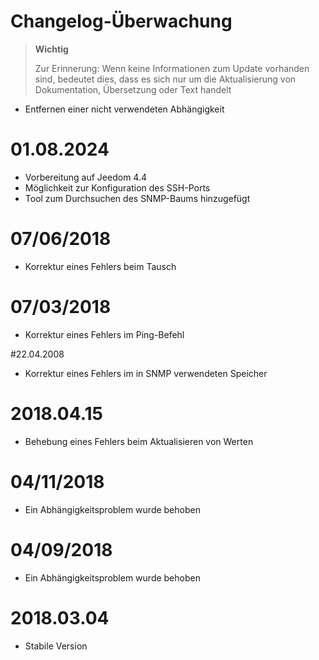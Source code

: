 # Changelog-Überwachung

>**Wichtig**
>
>Zur Erinnerung: Wenn keine Informationen zum Update vorhanden sind, bedeutet dies, dass es sich nur um die Aktualisierung von Dokumentation, Übersetzung oder Text handelt

- Entfernen einer nicht verwendeten Abhängigkeit

# 01.08.2024

- Vorbereitung auf Jeedom 4.4
- Möglichkeit zur Konfiguration des SSH-Ports
- Tool zum Durchsuchen des SNMP-Baums hinzugefügt

# 07/06/2018

- Korrektur eines Fehlers beim Tausch

# 07/03/2018

- Korrektur eines Fehlers im Ping-Befehl

#22.04.2008

- Korrektur eines Fehlers im in SNMP verwendeten Speicher

# 2018.04.15

- Behebung eines Fehlers beim Aktualisieren von Werten

# 04/11/2018

- Ein Abhängigkeitsproblem wurde behoben

# 04/09/2018

- Ein Abhängigkeitsproblem wurde behoben

# 2018.03.04

- Stabile Version
